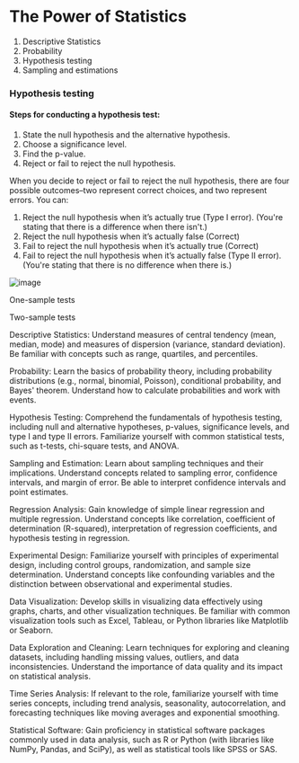 # The Power of Statistics

1. Descriptive Statistics
2. Probability
3. Hypothesis testing 
4. Sampling and estimations


### Hypothesis testing

#### Steps for conducting a hypothesis test:
1. State the null hypothesis and the alternative hypothesis.
2. Choose a significance level.
3. Find the p-value.
4. Reject or fail to reject the null hypothesis.


When you decide to reject or fail to reject the null hypothesis, there are four possible outcomes–two represent correct choices, and two represent errors. You can: 

1. Reject the null hypothesis when it’s actually true (Type I error). (You're stating that there is a difference when there isn't.)
2. Reject the null hypothesis when it’s actually false (Correct)
3. Fail to reject the null hypothesis when it’s actually true (Correct) 
4. Fail to reject the null hypothesis when it’s actually false (Type II error). (You're stating that there is no difference when there is.)

![image](https://github.com/jessicastow/coursera_google_advanced_data_analytics/assets/56385852/70953af5-c014-4989-b474-90801ea0e2ca)

One-sample tests

Two-sample tests

Descriptive Statistics: Understand measures of central tendency (mean, median, mode) and measures of dispersion (variance, standard deviation). Be familiar with concepts such as range, quartiles, and percentiles.

Probability: Learn the basics of probability theory, including probability distributions (e.g., normal, binomial, Poisson), conditional probability, and Bayes' theorem. Understand how to calculate probabilities and work with events.

Hypothesis Testing: Comprehend the fundamentals of hypothesis testing, including null and alternative hypotheses, p-values, significance levels, and type I and type II errors. Familiarize yourself with common statistical tests, such as t-tests, chi-square tests, and ANOVA.

Sampling and Estimation: Learn about sampling techniques and their implications. Understand concepts related to sampling error, confidence intervals, and margin of error. Be able to interpret confidence intervals and point estimates.

Regression Analysis: Gain knowledge of simple linear regression and multiple regression. Understand concepts like correlation, coefficient of determination (R-squared), interpretation of regression coefficients, and hypothesis testing in regression.

Experimental Design: Familiarize yourself with principles of experimental design, including control groups, randomization, and sample size determination. Understand concepts like confounding variables and the distinction between observational and experimental studies.

Data Visualization: Develop skills in visualizing data effectively using graphs, charts, and other visualization techniques. Be familiar with common visualization tools such as Excel, Tableau, or Python libraries like Matplotlib or Seaborn.

Data Exploration and Cleaning: Learn techniques for exploring and cleaning datasets, including handling missing values, outliers, and data inconsistencies. Understand the importance of data quality and its impact on statistical analysis.

Time Series Analysis: If relevant to the role, familiarize yourself with time series concepts, including trend analysis, seasonality, autocorrelation, and forecasting techniques like moving averages and exponential smoothing.

Statistical Software: Gain proficiency in statistical software packages commonly used in data analysis, such as R or Python (with libraries like NumPy, Pandas, and SciPy), as well as statistical tools like SPSS or SAS.
